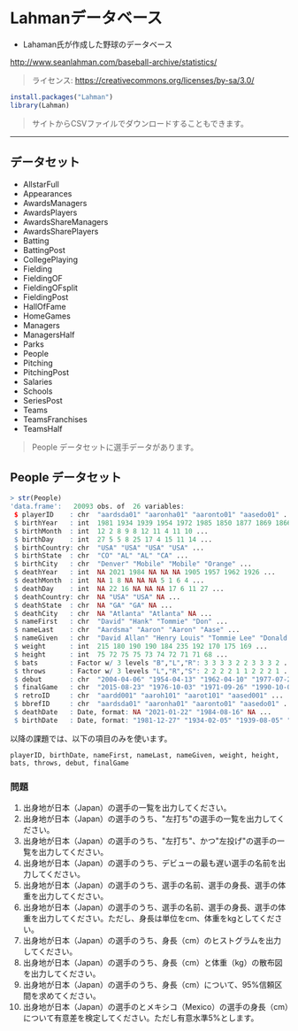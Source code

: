 # Lahmanデータベース

* Lahaman氏が作成した野球のデータベース

http://www.seanlahman.com/baseball-archive/statistics/

> ライセンス: https://creativecommons.org/licenses/by-sa/3.0/

```r
install.packages("Lahman")
library(Lahman)
```

> サイトからCSVファイルでダウンロードすることもできます。

---

## データセット

* AllstarFull
* Appearances
* AwardsManagers
* AwardsPlayers
* AwardsShareManagers
* AwardsSharePlayers
* Batting
* BattingPost
* CollegePlaying
* Fielding
* FieldingOF
* FieldingOFsplit
* FieldingPost
* HallOfFame
* HomeGames
* Managers
* ManagersHalf
* Parks
* People
* Pitching
* PitchingPost
* Salaries
* Schools
* SeriesPost
* Teams
* TeamsFranchises
* TeamsHalf

> People データセットに選手データがあります。

## People データセット

```r
> str(People)
'data.frame':	20093 obs. of  26 variables:
 $ playerID    : chr  "aardsda01" "aaronha01" "aaronto01" "aasedo01" ...
 $ birthYear   : int  1981 1934 1939 1954 1972 1985 1850 1877 1869 1866 ...
 $ birthMonth  : int  12 2 8 9 8 12 11 4 11 10 ...
 $ birthDay    : int  27 5 5 8 25 17 4 15 11 14 ...
 $ birthCountry: chr  "USA" "USA" "USA" "USA" ...
 $ birthState  : chr  "CO" "AL" "AL" "CA" ...
 $ birthCity   : chr  "Denver" "Mobile" "Mobile" "Orange" ...
 $ deathYear   : int  NA 2021 1984 NA NA NA 1905 1957 1962 1926 ...
 $ deathMonth  : int  NA 1 8 NA NA NA 5 1 6 4 ...
 $ deathDay    : int  NA 22 16 NA NA NA 17 6 11 27 ...
 $ deathCountry: chr  NA "USA" "USA" NA ...
 $ deathState  : chr  NA "GA" "GA" NA ...
 $ deathCity   : chr  NA "Atlanta" "Atlanta" NA ...
 $ nameFirst   : chr  "David" "Hank" "Tommie" "Don" ...
 $ nameLast    : chr  "Aardsma" "Aaron" "Aaron" "Aase" ...
 $ nameGiven   : chr  "David Allan" "Henry Louis" "Tommie Lee" "Donald William" ...
 $ weight      : int  215 180 190 190 184 235 192 170 175 169 ...
 $ height      : int  75 72 75 75 73 74 72 71 71 68 ...
 $ bats        : Factor w/ 3 levels "B","L","R": 3 3 3 3 2 2 3 3 3 2 ...
 $ throws      : Factor w/ 3 levels "L","R","S": 2 2 2 2 1 1 2 2 2 1 ...
 $ debut       : chr  "2004-04-06" "1954-04-13" "1962-04-10" "1977-07-26" ...
 $ finalGame   : chr  "2015-08-23" "1976-10-03" "1971-09-26" "1990-10-03" ...
 $ retroID     : chr  "aardd001" "aaroh101" "aarot101" "aased001" ...
 $ bbrefID     : chr  "aardsda01" "aaronha01" "aaronto01" "aasedo01" ...
 $ deathDate   : Date, format: NA "2021-01-22" "1984-08-16" NA ...
 $ birthDate   : Date, format: "1981-12-27" "1934-02-05" "1939-08-05" "1954-09-08" ...
```

以降の課題では、以下の項目のみを使います。

```
playerID, birthDate, nameFirst, nameLast, nameGiven, weight, height, bats, throws, debut, finalGame
```

### 問題

1. 出身地が日本（Japan）の選手の一覧を出力してください。
1. 出身地が日本（Japan）の選手のうち、"左打ち"の選手の一覧を出力してください。
1. 出身地が日本（Japan）の選手のうち、"左打ち"、かつ"左投げ"の選手の一覧を出力してください。 
1. 出身地が日本（Japan）の選手のうち、デビューの最も遅い選手の名前を出力してください。
1. 出身地が日本（Japan）の選手のうち、選手の名前、選手の身長、選手の体重を出力してください。
1. 出身地が日本（Japan）の選手のうち、選手の名前、選手の身長、選手の体重を出力してください。ただし、身長は単位をcm、体重をkgとしてください。
1. 出身地が日本（Japan）の選手のうち、身長（cm）のヒストグラムを出力してください。
1. 出身地が日本（Japan）の選手のうち、身長（cm）と体重（kg）の散布図を出力してください。
1. 出身地が日本（Japan）の選手のうち、身長（cm）について、95%信頼区間を求めてください。
1. 出身地が日本（Japan）の選手のとメキシコ（Mexico）の選手の身長（cm）について有意差を検定してください。ただし有意水準5%とします。
